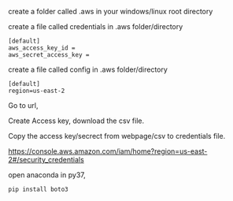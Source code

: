 
create a folder called .aws in your windows/linux root directory

create a file called credentials in .aws folder/directory

```
[default]
aws_access_key_id = 
aws_secret_access_key = 

```

 

create a file called config in .aws folder/directory

```
[default]
region=us-east-2
```

Go to url,

Create Access key, download the csv file.

Copy the access key/secrect from webpage/csv to credentials file.

https://console.aws.amazon.com/iam/home?region=us-east-2#/security_credentials

open anaconda in py37,

```
pip install boto3
```

